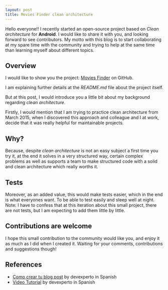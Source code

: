 ```yaml
---
layout: post
title: Movies Finder clean architecture
---
```


Hello everyone!! I recently started an open-source project based on *Clean architecture* for **Android**. I would like to share it with you, and looking forward to see contributors. My motto with this blog is to start collaborating at my spare time with the community and trying to help at the same time than learning myself about different topics.

## Overview
I would like to show you the project:
[Movies Finder](https://github.com/raulh82vlc/Movies-Finder) on GitHub.

I am explaining further details at the _README.md_ file about the project itself.

But at this post, I would introduce you a little bit about my background regarding *clean architecture*.

Firstly, I would mention that I am trying to practice clean architecture from March 2015, when I discovered this approach and colleague and I at work, decide that it was really helpful for maintainable projects.

## Why?
Because, despite *clean architecture* is not an easy subject a first time you try it, at the end it solves in a very structured way, certain complex problems as well as supports a team to make structured code with a solid and clean architecture which really worths it.

## Tests
Moreover, as an added value, this would make tests easier, which in the end is what everyones want. To be able to test easily and sleep well at night.
Note: I have to confess that at this iteration about this small project, there are not tests, but I am expecting to add them little by little.

## Contributions are welcome
I hope this small contribution to the community would like you, and enjoy it as much as I did when I created it.
Waiting for your comments, contributions and suggestions though!

## References
- [Como crear tu blog post](http://devexperto.com/como-crear-un-blog/) by devexperto in Spanish
- [Video Tutorial](https://youtu.be/lsvRyE5tPQQ?list=PLhhn5jd7McxcGT0Qh3nB_Exat6Pm8HEHq) by devexperto in Spanish


